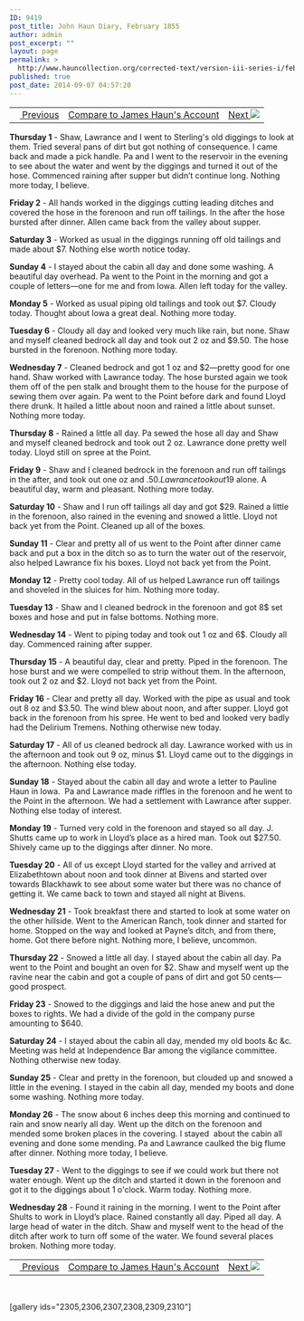 ```yaml
---
ID: 9419
post_title: John Haun Diary, February 1855
author: admin
post_excerpt: ""
layout: page
permalink: >
  http://www.hauncollection.org/corrected-text/version-iii-series-i/february-1855-2/
published: true
post_date: 2014-09-07 04:57:20
---
```

<table style="width: 100%;">
<tbody>
<tr>
<td><a title="January 1855" href="http://www.hauncollection.org/version-3/version-iii-series-i/january-1855-2/"><img src="https://lh3.googleusercontent.com/-EFJpxxNiPNw/VqgtWBCZrMI/AAAAAAAAAFU/WfY4lPFWWkg/s800-Ic42/Soeb-Plain-Arrows-8-10px.png" alt="" width="10" height="10" /> Previous</a></td>
<td style="text-align: center;"><a title="February 1855" href="http://www.hauncollection.org/version-3/version-iii-series-i/february-1855/">Compare to James Haun's Account</a></td>
<td style="text-align: right;"><a title="March 1855" href="http://www.hauncollection.org/version-3/version-iii-series-i/march-1855-2/">Next <img src="https://lh3.googleusercontent.com/-67k0cYlpXHw/VqgtWKz1MXI/AAAAAAAAAFU/k9PW_Piyurk/s800-Ic42/Soeb-Plain-Arrows-5-10px.png" /></a></td>
</tr>
</tbody>
</table>
<strong>Thursday 1</strong> - Shaw, Lawrance and I went to Sterling's old diggings to look at them. Tried several pans of dirt but got nothing of consequence. I came back and made a pick handle. Pa and I went to the reservoir in the evening to see about the water and went by the diggings and turned it out of the hose. Commenced raining after supper but didn’t continue long. Nothing more today, I believe.

<strong>Friday 2</strong> - All hands worked in the diggings cutting leading ditches and covered the hose in the forenoon and run off tailings. In the after the hose bursted after dinner. Allen came back from the valley about supper.

<strong>Saturday 3</strong> - Worked as usual in the diggings running off old tailings and made about $7. Nothing else worth notice today.

<strong>Sunday 4</strong> - I stayed about the cabin all day and done some washing. A beautiful day overhead. Pa went to the Point in the morning and got a couple of letters—one for me and from Iowa. Allen left today for the valley.

<strong>Monday 5</strong> - Worked as usual piping old tailings and took out $7. Cloudy today. Thought about Iowa a great deal. Nothing more today.

<strong>Tuesday 6</strong> - Cloudy all day and looked very much like rain, but none. Shaw and myself cleaned bedrock all day and took out 2 oz and $9.50. The hose bursted in the forenoon. Nothing more today.

<strong>Wednesday 7</strong> - Cleaned bedrock and got 1 oz and $2—pretty good for one hand. Shaw worked with Lawrance today. The hose bursted again we took them off of the pen stalk and brought them to the house for the purpose of sewing them over again. Pa went to the Point before dark and found Lloyd there drunk. It hailed a little about noon and rained a little about sunset. Nothing more today.

<strong>Thursday 8</strong> - Rained a little all day. Pa sewed the hose all day and Shaw and myself cleaned bedrock and took out 2 oz. Lawrance done pretty well today. Lloyd still on spree at the Point.

<strong>Friday 9</strong> - Shaw and I cleaned bedrock in the forenoon and run off tailings in the after, and took out one oz and $.50. Lawrance took out 19$ alone. A beautiful day, warm and pleasant. Nothing more today.

<strong>Saturday 10</strong> - Shaw and I run off tailings all day and got $29. Rained a little in the forenoon, also rained in the evening and snowed a little. Lloyd not back yet from the Point. Cleaned up all of the boxes.

<strong>Sunday 11</strong> - Clear and pretty all of us went to the Point after dinner came back and put a box in the ditch so as to turn the water out of the reservoir, also helped Lawrance fix his boxes. Lloyd not back yet from the Point.

<strong>Monday 12</strong> - Pretty cool today. All of us helped Lawrance run off tailings and shoveled in the sluices for him. Nothing more today.

<strong>Tuesday 13</strong> - Shaw and I cleaned bedrock in the forenoon and got 8$ set boxes and hose and put in false bottoms. Nothing more.

<strong>Wednesday 14</strong> - Went to piping today and took out 1 oz and 6$. Cloudy all day. Commenced raining after supper.

<strong>Thursday 15</strong> - A beautiful day, clear and pretty. Piped in the forenoon. The hose burst and we were compelled to strip without them. In the afternoon, took out 2 oz and $2. Lloyd not back yet from the Point.

<strong>Friday 16</strong> - Clear and pretty all day. Worked with the pipe as usual and took out 8 oz and $3.50. The wind blew about noon, and after supper. Lloyd got back in the forenoon from his spree. He went to bed and looked very badly had the Delirium Tremens. Nothing otherwise new today.

<strong>Saturday 17</strong> - All of us cleaned bedrock all day. Lawrance worked with us in the afternoon and took out 9 oz, minus $1. Lloyd came out to the diggings in the afternoon. Nothing else today.

<strong>Sunday 18</strong> - Stayed about the cabin all day and wrote a letter to Pauline Haun in Iowa.  Pa and Lawrance made riffles in the forenoon and he went to the Point in the afternoon. We had a settlement with Lawrance after supper. Nothing else today of interest.

<strong>Monday 19</strong> - Turned very cold in the forenoon and stayed so all day. J. Shutts came up to work in Lloyd’s place as a hired man. Took out $27.50. Shively came up to the diggings after dinner. No more.

<strong>Tuesday 20</strong> - All of us except Lloyd started for the valley and arrived at Elizabethtown about noon and took dinner at Bivens and started over towards Blackhawk to see about some water but there was no chance of getting it. We came back to town and stayed all night at Bivens.

<strong>Wednesday 21</strong> - Took breakfast there and started to look at some water on the other hillside. Went to the American Ranch, took dinner and started for home. Stopped on the way and looked at Payne’s ditch, and from there, home. Got there before night. Nothing more, I believe, uncommon.

<strong>Thursday 22</strong> - Snowed a little all day. I stayed about the cabin all day. Pa went to the Point and bought an oven for $2. Shaw and myself went up the ravine near the cabin and got a couple of pans of dirt and got 50 cents—good prospect.

<strong>Friday 23</strong> - Snowed to the diggings and laid the hose anew and put the boxes to rights. We had a divide of the gold in the company purse amounting to $640.

<strong>Saturday 24</strong> - I stayed about the cabin all day, mended my old boots &amp;c &amp;c. Meeting was held at Independence Bar among the vigilance committee. Nothing otherwise new today.

<strong>Sunday 25</strong> - Clear and pretty in the forenoon, but clouded up and snowed a little in the evening. I stayed in the cabin all day, mended my boots and done some washing. Nothing more today.

<strong>Monday 26</strong> - The snow about 6 inches deep this morning and continued to rain and snow nearly all day. Went up the ditch on the forenoon and mended some broken places in the covering. I stayed  about the cabin all evening and done some mending. Pa and Lawrance caulked the big flume after dinner. Nothing more today, I believe.

<strong>Tuesday 27</strong> - Went to the diggings to see if we could work but there not water enough. Went up the ditch and started it down in the forenoon and got it to the diggings about 1 o'clock. Warm today. Nothing more.

<strong>Wednesday 28</strong> - Found it raining in the morning. I went to the Point after Shults to work in Lloyd’s place. Rained constantly all day. Piped all day. A large head of water in the ditch. Shaw and myself went to the head of the ditch after work to turn off some of the water. We found several places broken. Nothing more today.
<table style="width: 100%;">
<tbody>
<tr>
<td><a title="January 1855" href="http://www.hauncollection.org/version-3/version-iii-series-i/january-1855-2/"><img src="https://lh3.googleusercontent.com/-EFJpxxNiPNw/VqgtWBCZrMI/AAAAAAAAAFU/WfY4lPFWWkg/s800-Ic42/Soeb-Plain-Arrows-8-10px.png" alt="" width="10" height="10" /> Previous</a></td>
<td style="text-align: center;"><a title="February 1855" href="http://www.hauncollection.org/version-3/version-iii-series-i/february-1855/">Compare to James Haun's Account</a></td>
<td style="text-align: right;"><a title="March 1855" href="http://www.hauncollection.org/version-3/version-iii-series-i/march-1855-2/">Next <img src="https://lh3.googleusercontent.com/-67k0cYlpXHw/VqgtWKz1MXI/AAAAAAAAAFU/k9PW_Piyurk/s800-Ic42/Soeb-Plain-Arrows-5-10px.png" /></a></td>
</tr>
</tbody>
</table>
&nbsp;

[gallery ids="2305,2306,2307,2308,2309,2310"]